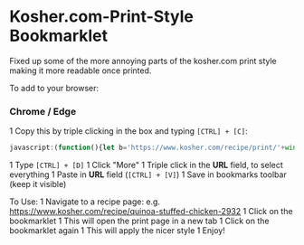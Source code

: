 # Kosher.com-Print-Style Bookmarklet

Fixed up some of the more annoying parts of the kosher.com print style making it more readable once printed.

To add to your browser:
### Chrome / Edge
1 Copy this by triple clicking in the box and typing `[CTRL] + [C]`:
```javascript
javascript:(function(){let b='https://www.kosher.com/recipe/print/'+window.location.pathname.match(/\d+$/g);if(window.location.href!=b)window.open(b,'_blank');else{document.getElementsByTagName('header')[0].setAttribute('style','background-color:#fff');let a=document.styleSheets[2];a.insertRule('.print{font-size:14pt!important}'),a.insertRule('.recipe-print__directions ol>li{line-height:1.2!important}'),a.insertRule('.recipe-print__callout-meta-description{line-height:1.2!important}'),a.insertRule('.recipe-print__callout-meta-container::before{font-size:0!important;}'),a.insertRule('.recipe-print__callout{font-size:9pt!important}');let c=document.getElementsByTagName('use');for(let d=0;d<c.length;d++)c[d].setAttribute('fill','#000');window.print();}})()
```
1 Type `[CTRL] + [D]`
1 Click "More"
1 Triple click in the __URL__ field, to select everything
1 Paste in __URL__ field (`[CTRL] + [V]`)
1 Save in bookmarks toolbar (keep it visible)

To Use:
1 Navigate to a recipe page: e.g. https://www.kosher.com/recipe/quinoa-stuffed-chicken-2932
1 Click on the bookmarklet
  1 This will open the print page in a new tab
1 Click on the bookmarklet again
  1 This will apply the nicer style
1 Enjoy!
